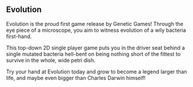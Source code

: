 ## Evolution

Evolution is the proud first game release by Genetic Games! Through the eye piece of a microscope, you aim to witness evolution of a wily bacteria first-hand.

This top-down 2D single player game puts you in the driver seat behind a single mutated bacteria hell-bent on being nothing short of the fittest to survive in the whole, wide petri dish. 

Try your hand at Evolution today and grow to become a legend larger than life, and maybe even bigger than Charles Darwin himself!
